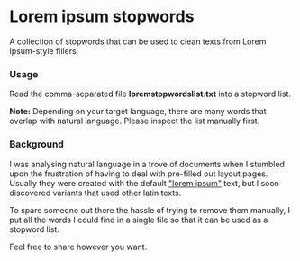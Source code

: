 # Lorem ipsum stopwords
A collection of stopwords that can be used to clean texts from Lorem Ipsum-style fillers.

### Usage
Read the comma-separated file **loremstopwordslist.txt** into a stopword list. 

**Note:** Depending on your target language, there are many words that overlap with natural language. Please inspect the list manually first.

### Background
I was analysing natural language in a trove of documents  when I stumbled upon the frustration of having to deal with pre-filled out layout pages. Usually they were created with the default ["lorem ipsum"](https://en.wikipedia.org/wiki/Lorem_ipsum) text, but I soon discovered variants that used other latin texts. 

To spare someone out there the hassle of trying to remove them manually, I put all the words I could find in a single file so that it can be used as a stopword list. 

Feel free to share however you want. 
